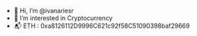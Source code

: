 - 👋 Hi, I’m @ivanariesr
- 👀 I’m interested in Cryptocurrency
- 📬 ETH : 0xa8126112D9996C621c92f58C51090398baf29669

<!---
ivanariesr/ivanariesr is a ✨ special ✨ repository because its `README.md` (this file) appears on your GitHub profile.
You can click the Preview link to take a look at your changes.
--->
